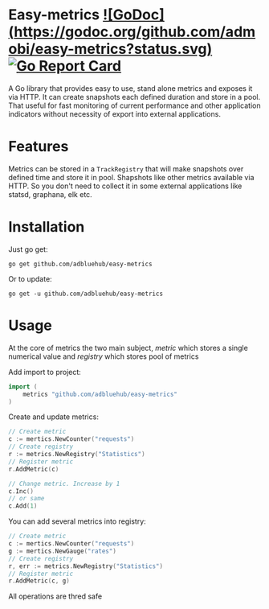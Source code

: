 # Easy-metrics [![GoDoc] (https://godoc.org/github.com/admobi/easy-metrics?status.svg)](https://godoc.org/github.com/admobi/easy-metrics) [![Go Report Card](https://goreportcard.com/badge/github.com/admobi/easy-metrics)](https://goreportcard.com/report/github.com/admobi/easy-metrics)
A Go library that provides easy to use, stand alone metrics and exposes it via HTTP.
It can create snapshots each defined duration and store in a pool.
That useful for fast monitoring of current performance and other application indicators without necessity of export into external applications.

# Features
Metrics can be stored in a `TrackRegistry` that will make snapshots over defined time and store it in pool. Shapshots like other metrics available via HTTP.
So you don't need to collect it in some external applications like statsd, graphana, elk etc.

# Installation
Just go get:
```
go get github.com/adbluehub/easy-metrics
```

Or to update:
``` 
go get -u github.com/adbluehub/easy-metrics
```

# Usage
At the core of metrics the two main subject, *metric* which stores a single numerical value
and *registry* which stores pool of metrics

Add import to project:
```go
import (
	metrics "github.com/adbluehub/easy-metrics"
)
```

Create and update metrics:
```go
// Create metric
c := mertics.NewCounter("requests")
// Create registry
r := metrics.NewRegistry("Statistics")
// Register metric
r.AddMetric(c)

// Change metric. Increase by 1 
c.Inc()
// or same
c.Add(1)
```

You can add several metrics into registry:
```go
// Create metric
c := mertics.NewCounter("requests")
g := mertics.NewGauge("rates")
// Create registry
r, err := metrics.NewRegistry("Statistics")
// Register metric
r.AddMetric(c, g)
```

All operations are thred safe
